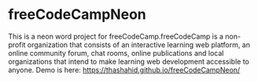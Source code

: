 # freeCodeCampNeon
This is a neon word project for freeCodeCamp.freeCodeCamp is a non-profit organization that consists of an interactive learning web platform, an online community forum, chat rooms, online publications and local organizations that intend to make learning web development accessible to anyone.
Demo is here:
https://thashahid.github.io/freeCodeCampNeon/
